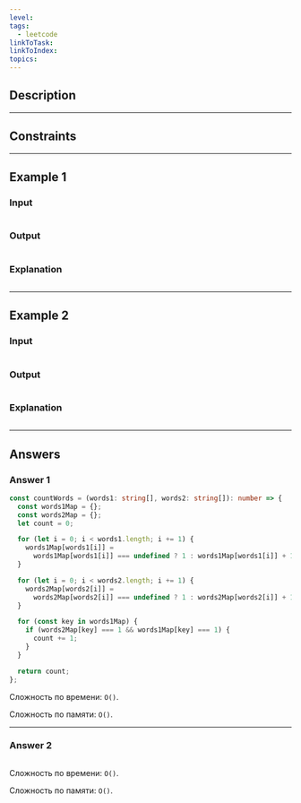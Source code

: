 ```yaml
---
level: 
tags:
  - leetcode
linkToTask: 
linkToIndex: 
topics:
---
```

## Description

---
## Constraints

---
## Example 1

### Input

```
```
### Output

```
```
### Explanation

```
```

---
## Example 2

### Input

```
```
### Output

```
```
### Explanation

```
```

---
## Answers

### Answer 1

```typescript
const countWords = (words1: string[], words2: string[]): number => {
  const words1Map = {};
  const words2Map = {};
  let count = 0;

  for (let i = 0; i < words1.length; i += 1) {
    words1Map[words1[i]] =
      words1Map[words1[i]] === undefined ? 1 : words1Map[words1[i]] + 1;
  }

  for (let i = 0; i < words2.length; i += 1) {
    words2Map[words2[i]] =
      words2Map[words2[i]] === undefined ? 1 : words2Map[words2[i]] + 1;
  }

  for (const key in words1Map) {
    if (words2Map[key] === 1 && words1Map[key] === 1) {
      count += 1;
    }
  }

  return count;
};
```

Сложность по времени: `O()`.

Сложность по памяти: `O()`.

---
### Answer 2

```typescript
```

Сложность по времени: `O()`.

Сложность по памяти: `O()`.


